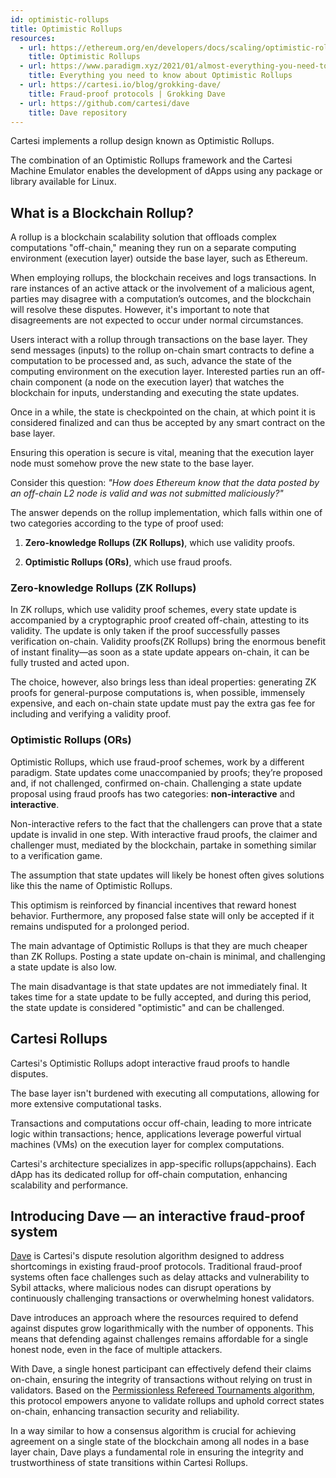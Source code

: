 ```yaml
---
id: optimistic-rollups
title: Optimistic Rollups
resources:
  - url: https://ethereum.org/en/developers/docs/scaling/optimistic-rollups/
    title: Optimistic Rollups
  - url: https://www.paradigm.xyz/2021/01/almost-everything-you-need-to-know-about-optimistic-rollup
    title: Everything you need to know about Optimistic Rollups
  - url: https://cartesi.io/blog/grokking-dave/
    title: Fraud-proof protocols | Grokking Dave
  - url: https://github.com/cartesi/dave
    title: Dave repository
---
```


Cartesi implements a rollup design known as Optimistic Rollups.

The combination of an Optimistic Rollups framework and the Cartesi Machine Emulator enables the development of dApps using any package or library available for Linux.

## What is a Blockchain Rollup?

A rollup is a blockchain scalability solution that offloads complex computations "off-chain," meaning they run on a separate computing environment (execution layer) outside the base layer, such as Ethereum.

When employing rollups, the blockchain receives and logs transactions. In rare instances of an active attack or the involvement of a malicious agent, parties may disagree with a computation’s outcomes, and the blockchain will resolve these disputes. However, it's important to note that disagreements are not expected to occur under normal circumstances.


Users interact with a rollup through transactions on the base layer. They send messages (inputs) to the rollup on-chain smart contracts to define a computation to be processed and, as such, advance the state of the computing environment on the execution layer. Interested parties run an off-chain component (a node on the execution layer) that watches the blockchain for inputs, understanding and executing the state updates.

Once in a while, the state is checkpointed on the chain, at which point it is considered finalized and can thus be accepted by any smart contract on the base layer.

Ensuring this operation is secure is vital, meaning that the execution layer node must somehow prove the new state to the base layer.

Consider this question: _"How does Ethereum know that the data posted by an off-chain L2 node is valid and was not submitted maliciously?"_

The answer depends on the rollup implementation, which falls within one of two categories according to the type of proof used:

1. **Zero-knowledge Rollups (ZK Rollups)**, which use validity proofs.

2. **Optimistic Rollups (ORs)**, which use fraud proofs.

### Zero-knowledge Rollups (ZK Rollups)

In ZK rollups, which use validity proof schemes, every state update is accompanied by a cryptographic proof created off-chain, attesting to its validity. The update is only taken if the proof successfully passes verification on-chain. Validity proofs(ZK Rollups) bring the enormous benefit of instant finality—as soon as a state update appears on-chain, it can be fully trusted and acted upon.

The choice, however, also brings less than ideal properties: generating ZK proofs for general-purpose computations is, when possible, immensely expensive, and each on-chain state update must pay the extra gas fee for including and verifying a validity proof.

### Optimistic Rollups (ORs)

Optimistic Rollups, which use fraud-proof schemes, work by a different paradigm. State updates come unaccompanied by proofs; they’re proposed and, if not challenged, confirmed on-chain. Challenging a state update proposal using fraud proofs has two categories: **non-interactive** and **interactive**.

Non-interactive refers to the fact that the challengers can prove that a state update is invalid in one step. With interactive fraud proofs, the claimer and challenger must, mediated by the blockchain, partake in something similar to a verification game.

The assumption that state updates will likely be honest often gives solutions like this the name of Optimistic Rollups.

This optimism is reinforced by financial incentives that reward honest behavior. Furthermore, any proposed false state will only be accepted if it remains undisputed for a prolonged period.


The main advantage of Optimistic Rollups is that they are much cheaper than ZK Rollups. Posting a state update on-chain is minimal, and challenging a state update is also low.

The main disadvantage is that state updates are not immediately final. It takes time for a state update to be fully accepted, and during this period, the state update is considered "optimistic" and can be challenged.


## Cartesi Rollups

Cartesi's Optimistic Rollups adopt interactive fraud proofs to handle disputes.

The base layer isn't burdened with executing all computations, allowing for more extensive computational tasks.

Transactions and computations occur off-chain, leading to more intricate logic within transactions; hence, applications leverage powerful virtual machines (VMs) on the execution layer for complex computations.

Cartesi's architecture specializes in app-specific rollups(appchains). Each dApp has its dedicated rollup for off-chain computation, enhancing scalability and performance. 


## Introducing Dave — an interactive fraud-proof system

[Dave](https://github.com/cartesi/dave) is Cartesi's dispute resolution algorithm designed to address shortcomings in existing fraud-proof protocols. Traditional fraud-proof systems often face challenges such as delay attacks and vulnerability to Sybil attacks, where malicious nodes can disrupt operations by continuously challenging transactions or overwhelming honest validators.

Dave introduces an approach where the resources required to defend against disputes grow logarithmically with the number of opponents. This means that defending against challenges remains affordable for a single honest node, even in the face of multiple attackers.

With Dave, a single honest participant can effectively defend their claims on-chain, ensuring the integrity of transactions without relying on trust in validators. Based on the [Permissionless Refereed Tournaments algorithm](https://arxiv.org/abs/2212.12439), this protocol empowers anyone to validate rollups and uphold correct states on-chain, enhancing transaction security and reliability.

In a way similar to how a consensus algorithm is crucial for achieving agreement on a single state of the blockchain among all nodes in a base layer chain, Dave plays a fundamental role in ensuring the integrity and trustworthiness of state transitions within Cartesi Rollups.